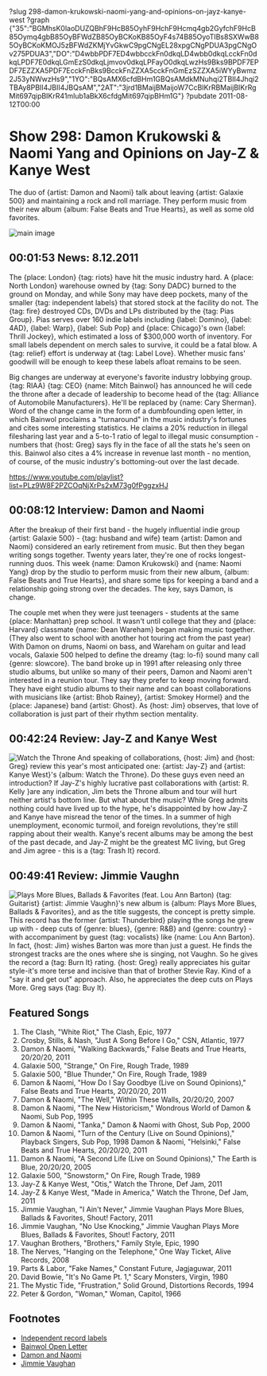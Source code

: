 ?slug 298-damon-krukowski-naomi-yang-and-opinions-on-jayz-kanye-west
?graph {"35":"BGMhsK0laoDUZQBhF9HcB85OyhF9HchF9Hcmq4gb2GyfchF9HcB85Oymq4gbB85OyBFWdZB85OyBCKoKB85OyF4s74B85OyoTIBs8SXWwB85OyBCKoKMOJ5zBFWdZKMjYvGkwC9pgCNgEL28xpgCNgPDUA3pgCNgOv275PDUA3","DO":"D4wbbPDF7ED4wbbcckFn0dkqLD4wbb0dkqLcckFn0dkqLPDF7E0dkqLGmEzS0dkqLjmvov0dkqLPFayO0dkqLwzHs9Bks9BPDF7EPDF7EZZXA5PDF7EcckFnBks9BcckFnZZXA5cckFnGmEzSZZXA5iWYyBwmz2J53yNWwzHs9","1YO":"BQsAMX6cfdBHm1GBQsAMdkMNuhqi2TBII4Jhqi2TBAy8PBII4JBII4JBQsAM","2AT":"3jrd1BMaijBMaijoW7CcBIKrRBMaijBIKrRgMit697qipBIKrR41mlub1aBkX6cfdgMit697qipBHm1G"}
?pubdate 2011-08-12T00:00

# Show 298: Damon Krukowski & Naomi Yang and Opinions on Jay-Z & Kanye West 
The duo of {artist: Damon and Naomi} talk about leaving {artist: Galaxie 500} and maintaining a rock and roll marriage. They perform music from their new album {album: False Beats and True Hearts}, as well as some old favorites.

![main image](https://static.soundopinions.org/images/2011/damon_naomi.jpg)


## 00:01:53 News: 8.12.2011
The {place: London} {tag: riots} have hit the music industry hard. A {place: North London} warehouse owned by {tag: Sony DADC} burned to the ground on Monday, and while Sony may have deep pockets, many of the smaller {tag: independent labels} that stored stock at the facility do not. The {tag: fire} destroyed CDs, DVDs and LPs distributed by the {tag: Pias Group}. Pias serves over 160 indie labels including {label: Domino}, {label: 4AD}, {label: Warp}, {label: Sub Pop} and {place: Chicago}'s own {label: Thrill Jockey}, which estimated a loss of $300,000 worth of inventory. For small labels dependent on merch sales to survive, it could be a fatal blow. A {tag: relief} effort is underway at {tag: Label Love}. Whether music fans' goodwill will be enough to keep these labels afloat remains to be seen.

Big changes are underway at everyone's favorite industry lobbying group. {tag: RIAA} {tag: CEO} {name: Mitch Bainwol} has announced he will cede the throne after a decade of leadership to become head of the {tag: Alliance of Automobile Manufacturers}. He'll be replaced by {name: Cary Sherman}. Word of the change came in the form of a dumbfounding open letter, in which Bainwol proclaims a "turnaround" in the music industry's fortunes and cites some interesting statistics. He claims a 20% reduction in illegal filesharing last year and a 5-to-1 ratio of legal to illegal music consumption - numbers that {host: Greg} says fly in the face of all the stats he's seen on this. Bainwol also cites a 4% increase in revenue last month - no mention, of course, of the music industry's bottoming-out over the last decade.

https://www.youtube.com/playlist?list=PLz9W8F2PZCOqNjXrPs2xM73g0fPggzxHJ
## 00:08:12 Interview: Damon and Naomi
After the breakup of their first band - the hugely influential indie group {artist: Galaxie 500} - {tag: husband and wife} team {artist: Damon and Naomi} considered an early retirement from music. But then they began writing songs together. Twenty years later, they're one of rocks longest-running duos. This week {name: Damon Krukowski} and {name: Naomi Yang} drop by the studio to perform music from their new album, {album: False Beats and True Hearts}, and share some tips for keeping a band and a relationship going strong over the decades. The key, says Damon, is change.

The couple met when they were just teenagers - students at the same {place: Manhattan} prep school. It wasn't until college that they and {place: Harvard} classmate {name: Dean Wareham} began making music together. (They also went to school with another hot touring act from the past year) With Damon on drums, Naomi on bass, and Wareham on guitar and lead vocals, Galaxie 500 helped to define the dreamy {tag: lo-fi} sound many call {genre: slowcore}. The band broke up in 1991 after releasing only three studio albums, but unlike so many of their peers, Damon and Naomi aren't interested in a reunion tour. They say they prefer to keep moving forward. They have eight studio albums to their name and can boast collaborations with musicians like {artist: Bhob Rainey}, {artist: Smokey Hormel} and the {place: Japanese} band {artist: Ghost}. As {host: Jim} observes, that love of collaboration is just part of their rhythm section mentality.

## 00:42:24 Review: Jay-Z and Kanye West
![Watch the Throne](https://static.soundopinions.org/assets/298/1YO0.jpg)
And speaking of collaborations, {host: Jim} and {host: Greg} review this year's most anticipated one: {artist: Jay-Z} and {artist: Kanye West}'s {album: Watch the Throne}. Do these guys even need an introduction? If Jay-Z's highly lucrative past collaborations with {artist: R. Kelly }are any indication, Jim bets the Throne album and tour will hurt neither artist's bottom line. But what about the music? While Greg admits nothing could have lived up to the hype, he's disappointed by how Jay-Z and Kanye have misread the tenor of the times. In a summer of high unemployment, economic turmoil, and foreign revolutions, they're still rapping about their wealth. Kanye's recent albums may be among the best of the past decade, and Jay-Z might be the greatest MC living, but Greg and Jim agree - this is a {tag: Trash It} record.

## 00:49:41 Review: Jimmie Vaughn
![Plays More Blues, Ballads & Favorites (feat. Lou Ann Barton)](https://static.soundopinions.org/assets/298/2AT0.jpg)
{tag: Guitarist} {artist: Jimmie Vaughn}'s new album is {album: Plays More Blues, Ballads & Favorites}, and as the title suggests, the concept is pretty simple. This record has the former {artist: Thunderbird} playing the songs he grew up with - deep cuts of {genre: blues}, {genre: R&B} and {genre: country} - with accompaniment by guest {tag: vocalists} like {name: Lou Ann Barton}. In fact, {host: Jim} wishes Barton was more than just a guest. He finds the strongest tracks are the ones where she is singing, not Vaughn. So he gives the record a {tag: Burn It} rating. {host: Greg} really appreciates his guitar style-it's more terse and incisive than that of brother Stevie Ray. Kind of a "say it and get out" approach. Also, he appreciates the deep cuts on Plays More. Greg says {tag: Buy It}.



## Featured Songs
1. The Clash, "White Riot," The Clash, Epic, 1977
2. Crosby, Stills, & Nash, "Just A Song Before I Go," CSN, Atlantic, 1977
3. Damon & Naomi, "Walking Backwards," False Beats and True Hearts, 20/20/20, 2011
4. Galaxie 500, "Strange," On Fire, Rough Trade, 1989
5. Galaxie 500, "Blue Thunder," On Fire, Rough Trade, 1989
6. Damon & Naomi, "How Do I Say Goodbye (Live on Sound Opinions)," False Beats and True Hearts, 20/20/20, 2011
7. Damon & Naomi, "The Well," Within These Walls, 20/20/20, 2007
8. Damon & Naomi, "The New Historicism," Wondrous World of Damon & Naomi, Sub Pop, 1995
9. Damon & Naomi, "Tanka," Damon & Naomi with Ghost, Sub Pop, 2000
10. Damon & Naomi, "Turn of the Century (Live on Sound Opinions)," Playback Singers, Sub Pop, 1998 Damon & Naomi, "Helsinki," False Beats and True Hearts, 20/20/20, 2011
11. Damon & Naomi, "A Second Life (Live on Sound Opinions)," The Earth is Blue, 20/20/20, 2005
12. Galaxie 500, "Snowstorm," On Fire, Rough Trade, 1989
13. Jay-Z & Kanye West, "Otis," Watch the Throne, Def Jam, 2011
14. Jay-Z & Kanye West, "Made in America," Watch the Throne, Def Jam, 2011
15. Jimmie Vaughan, "I Ain't Never," Jimmie Vaughan Plays More Blues, Ballads & Favorites, Shout! Factory, 2011
16. Jimmie Vaughan, "No Use Knocking," Jimmie Vaughan Plays More Blues, Ballads & Favorites, Shout! Factory, 2011
17. Vaughan Brothers, "Brothers," Family Style, Epic, 1990
18. The Nerves, "Hanging on the Telephone," One Way Ticket, Alive Records, 2008
19. Parts & Labor, "Fake Names," Constant Future, Jagjaguwar, 2011
20. David Bowie, "It's No Game Pt. 1," Scary Monsters, Virgin, 1980
21. The Mystic Tide, "Frustration," Solid Ground, Distortions Records, 1994
22. Peter & Gordon, "Woman," Woman, Capitol, 1966


## Footnotes
- [Independent record labels](http://www.theguardian.com/music/2011/aug/09/independent-record-labels-stock-london-riots/print)
- [Bainwol Open Letter](http://www.hypebot.com/hypebot/2011/08/riaa-chief-mitch-bainwol-sends-a-goodbye-letter-to-the-music-industry-full-text.html)
- [Damon and Naomi](http://damonandnaomi.com/)
- [Jimmie Vaughan](http://www.jimmievaughan.com/)

